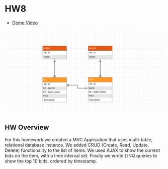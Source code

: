 # HW8

* [Demo Video](https://youtu.be/FEwZx4af7WM)

![E-RDiagram](er.png)

## HW Overview

For this homework we created a MVC Application that uses multi-table, relational database instance. We added CRUD (Create, Read, Update, Delete) functionality to the list of items. We used AJAX to show the current bids on the item, with a time interval set. Finally we wrote LINQ queries to show the top 10 bids, ordered by timestamp. 